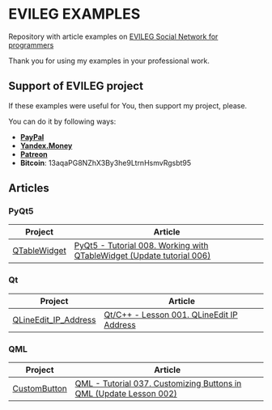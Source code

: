 # EVILEG EXAMPLES

Repository with article examples on [EVILEG Social Network for programmers](https://evileg.com)

Thank you for using my examples in your professional work.

## Support of EVILEG project

If these examples were useful for You, then support my project, please.

You can do it by following ways:

* **[PayPal](https://www.paypal.me/legotckoi)**
* **[Yandex.Money](https://money.yandex.ru/to/410011306906193)**
* **[Patreon](https://www.patreon.com/evileg)**
* **Bitcoin**: 13aqaPG8NZhX3By3he9LtrnHsmvRgsbt95

## Articles

### PyQt5

| Project | Article |
| --- | --- |
| [QTableWidget](PyQt5/QTableWidget) | [PyQt5 - Tutorial 008. Working with QTableWidget (Update tutorial 006)](https://evileg.com/post/572/)|

### Qt

| Project | Article |
| --- | --- |
| [QLineEdit_IP_Address](Qt/QLineEdit_IP_Address) | [Qt/C++ - Lesson 001. QLineEdit IP Address](https://evileg.com/post/56/) |

### QML

| Project | Article |
| --- | --- |
| [CustomButton](QML/CustomButton) | [QML - Tutorial 037. Customizing Buttons in QML (Update Lesson 002)](https://evileg.com/post/571/) |
